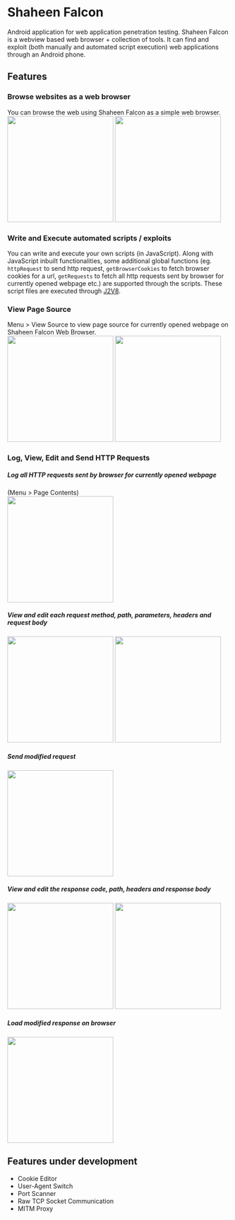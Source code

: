 # Shaheen Falcon
Android application for web application penetration testing. Shaheen Falcon is a webview based web browser + collection of tools. It can find and exploit (both manually and automated script execution) web applications through an Android phone.

## Features

### Browse websites as a web browser
You can browse the web using Shaheen Falcon as a simple web browser.<br/>
<img src="/images/browse-web-1.png" width="240px" /> <img src="/images/browse-web-2.png" width="240px" />

### Write and Execute automated scripts / exploits
You can write and execute your own scripts (in JavaScript). Along with JavaScript inbuilt functionalities, some additional global functions (eg. `httpRequest` to send http request, `getBrowserCookies` to fetch browser cookies for a url, `getRequests` to fetch all http requests sent by browser for currently opened webpage etc.) are supported through the scripts. These script files are executed through [J2V8](https://github.com/eclipsesource/J2V8).

### View Page Source
Menu > View Source to view page source for currently opened webpage on Shaheen Falcon Web Browser.<br/>
<img src="/images/view-source-1.png" width="240px" /> <img src="/images/view-source-2.png" width="240px" />

### Log, View, Edit and Send HTTP Requests
##### Log all HTTP requests sent by browser for currently opened webpage
(Menu > Page Contents)<br/>
<img src="/images/log-view-edit-requests.png" width="240px" />

##### View and edit each request method, path, parameters, headers and request body
<img src="/images/log-view-edit-requests-2.png" width="240px" /> <img src="/images/log-view-edit-requests-3.png" width="240px" />

##### Send modified request
<img src="/images/log-view-edit-requests-4.png" width="240px" />

##### View and edit the response code, path, headers and response body
<img src="/images/view-edit-response-1.png" width="240px" /> <img src="/images/view-edit-response-3.png" width="240px" />

##### Load modified response on browser <br/>
<img src="/images/view-edit-response-4.png" width="240px" />

## Features under development
- Cookie Editor
- User-Agent Switch
- Port Scanner
- Raw TCP Socket Communication
- MITM Proxy
